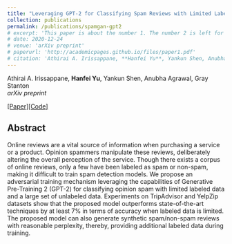 ```yaml
---
title: "Leveraging GPT-2 for Classifying Spam Reviews with Limited Labeled Data via Adversarial Training"
collection: publications
permalink: /publications/spamgan-gpt2
# excerpt: 'This paper is about the number 1. The number 2 is left for future work.'
# date: 2020-12-24
# venue: 'arXiv preprint'
# paperurl: 'http://academicpages.github.io/files/paper1.pdf'
# citation: 'Athirai A. Irissappane, **Hanfei Yu**, Yankun Shen, Anubha Agrawal, Gray Stanton'
---
```

Athirai A. Irissappane, **Hanfei Yu**, Yankun Shen, Anubha Agrawal, Gray Stanton  
*arXiv preprint*

[[Paper]](https://arxiv.org/abs/2012.13400)[[Code]](https://github.com/airesearchuwt/spamGAN)

## Abstract

Online reviews are a vital source of information when purchasing a service or a product. Opinion spammers manipulate these reviews, deliberately altering the overall perception of the service. Though there exists a corpus of online reviews, only a few have been labeled as spam or non-spam, making it difficult to train spam detection models. We propose an adversarial training mechanism leveraging the capabilities of Generative Pre-Training 2 (GPT-2) for classifying opinion spam with limited labeled data and a large set of unlabeled
data. Experiments on TripAdvisor and YelpZip datasets show that the proposed model outperforms state-of-the-art techniques by at least 7% in terms of accuracy when labeled data is limited. The proposed model can also generate synthetic spam/non-spam reviews with reasonable perplexity, thereby, providing additional labeled data during training.
